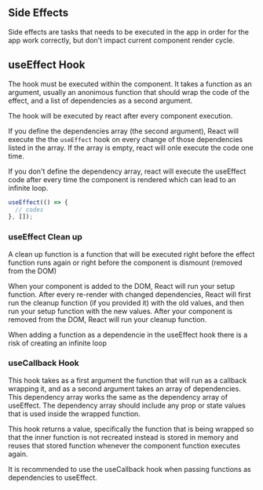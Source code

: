 ## Side Effects

Side effects are tasks that needs to be executed in the app in order for the app work correctly, but don't impact current component render cycle.

## useEffect Hook

The hook must be executed within the component. It takes a function as an argument, usually an anonimous function that should wrap the code of the effect, and a list of dependencies as a second argument.

The hook will be executed by react after every component execution.

If you define the dependencies array (the second argument), React will execute the the `useEffect` hook on every change of those dependencies listed in the array. If the array is empty, react will onle execute the code one time.

If you don't define the dependency array, react will execute the useEffect code after every time the component is rendered which can lead to an infinite loop.

```jsx
useEffect(() => {
  // codes
}, []);
```

### useEffect Clean up

A clean up function is a function that will be executed right before the effect function runs again or right before the component is dismount (removed from the DOM)

When your component is added to the DOM, React will run your setup function. After every re-render with changed dependencies, React will first run the cleanup function (if you provided it) with the old values, and then run your setup function with the new values. After your component is removed from the DOM, React will run your cleanup function.

When adding a function as a dependencie in the useEffect hook there is a risk of creating an infinite loop

### useCallback Hook

This hook takes as a first argument the function that will run as a callback wrapping it, and as a second argument takes an array of dependencies. This dependency array works the same as the dependency array of useEffect. The dependency array should include any prop or state values that is used inside the wrapped function.

This hook returns a value, specifically the function that is being wrapped so that the inner function is not recreated instead is stored in memory and reuses that stored function whenever the component function executes again.

It is recommended to use the useCallback hook when passing functions as dependencies to useEffect.
